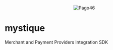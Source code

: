 <p align="center"><img src="docs/img/logo.png" alt="Pago46"></p>

# mystique
Merchant and Payment Providers Integration SDK
